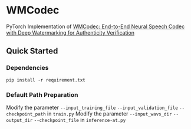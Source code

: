 # WMCodec
PyTorch Implementation of [WMCodec: End-to-End Neural Speech Codec with Deep Watermarking for Authenticity Verification](https://arxiv.org/abs/2409.12121)

## Quick Started
### Dependencies
  `pip install -r requirement.txt`

### Default Path Preparation
Modify the parameter `--input_training_file` `--input_validation_file` `--checkpoint_path` in `train.py`
Modify the parameter `--input_wavs_dir` `--output_dir` `--checkpoint_file` in `inference-at.py`

